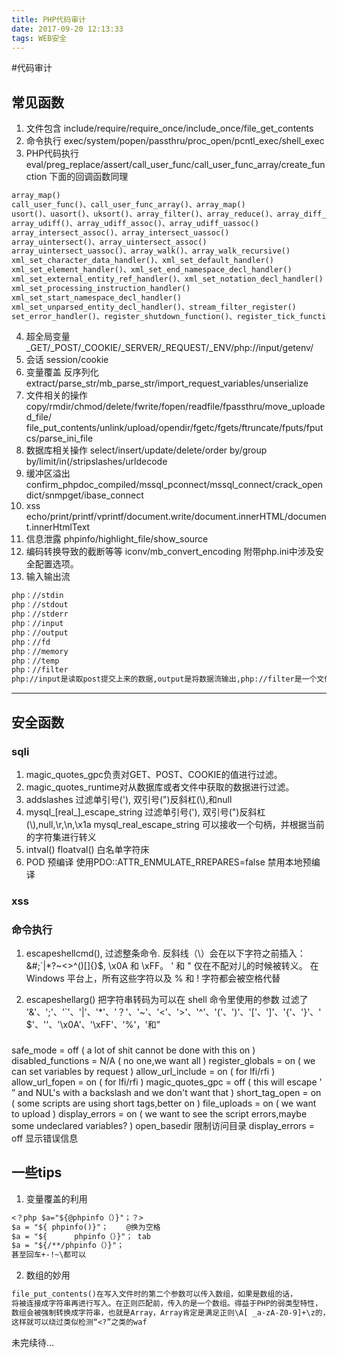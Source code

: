 ```yaml
---
title: PHP代码审计
date: 2017-09-20 12:13:33
tags: WEB安全
---
```

#代码审计
## 常见函数
1. 文件包含
include/require/require_once/include_once/file_get_contents
2. 命令执行
exec/system/popen/passthru/proc_open/pcntl_exec/shell_exec
3. PHP代码执行
eval/preg_replace/assert/call_user_func/call_user_func_array/create_function
下面的回调函数同理
```txt
array_map()
call_user_func()、call_user_func_array()、array_map()
usort()、uasort()、uksort()、array_filter()、array_reduce()、array_diff_uassoc()、array_diff_ukey()
array_udiff()、array_udiff_assoc()、array_udiff_uassoc()
array_intersect_assoc()、array_intersect_uassoc()
array_uintersect()、array_uintersect_assoc()
array_uintersect_uassoc()、array_walk()、array_walk_recursive()
xml_set_character_data_handler()、xml_set_default_handler()
xml_set_element_handler()、xml_set_end_namespace_decl_handler()
xml_set_external_entity_ref_handler()、xml_set_notation_decl_handler()
xml_set_processing_instruction_handler()
xml_set_start_namespace_decl_handler()
xml_set_unparsed_entity_decl_handler()、stream_filter_register()
set_error_handler()、register_shutdown_function()、register_tick_function()
```
4. 超全局变量
_GET/_POST/_COOKIE/_SERVER/_REQUEST/_ENV/php://input/getenv/
5. 会话
session/cookie
6. 变量覆盖 反序列化
extract/parse_str/mb_parse_str/import_request_variables/unserialize
7. 文件相关的操作
copy/rmdir/chmod/delete/fwrite/fopen/readfile/fpassthru/move_uploaded_file/
file_put_contents/unlink/upload/opendir/fgetc/fgets/ftruncate/fputs/fputcs/parse_ini_file
8. 数据库相关操作
select/insert/update/delete/order by/group by/limit/in(/stripslashes/urldecode
9. 缓冲区溢出
confirm_phpdoc_compiled/mssql_pconnect/mssql_connect/crack_opendict/snmpget/ibase_connect
10. xss
echo/print/printf/vprintf/document.write/document.innerHTML/document.innerHtmlText
11. 信息泄露
phpinfo/highlight_file/show_source
12. 编码转换导致的截断等等
iconv/mb_convert_encoding
附带php.ini中涉及安全配置选项。
13. 输入输出流
```txt
php：//stdin
php：//stdout
php：//stderr
php：//input
php：//output
php：//fd
php：//memory
php：//temp
php：//filter
php://input是读取post提交上来的数据,output是将数据流输出,php://filter是一个文件操作协议,效果类似readfile(),file(),file_get_contents(),
```

***

## 安全函数
### sqli
1. magic_quotes_gpc负责对GET、POST、COOKIE的值进行过滤。
2. magic_quotes_runtime对从数据库或者文件中获取的数据进行过滤。
3. addslashes
    过滤单引号('), 双引号(")反斜杠(\\),和null
4. mysql_[real_]_escape_string
    过滤单引号('), 双引号(")反斜杠(\\),null,\r,\n,\x1a
    mysql_real_escape_string 可以接收一个句柄，并根据当前的字符集进行转义
5. intval() floatval()
    白名单字符床
6. POD 预编译
    使用PDO::ATTR_ENMULATE_RREPARES=false 禁用本地预编译
### xss

### 命令执行
1. escapeshellcmd(), 过滤整条命令.
反斜线（\）会在以下字符之前插入： &#;`|*?~<>^()[]{}$\, \x0A 和 \xFF。 ' 和 " 仅在不配对儿的时候被转义。 在 Windows 平台上，所有这些字符以及 % 和 ! 字符都会被空格代替

2. escapeshellarg()
把字符串转码为可以在 shell 命令里使用的参数
过滤了
'&'、';'、'`'、'|'、'*'、'？'、'~'、'<'、'>'、'^'、'('、')'、'['、']'、'{'、'}'、'$'、'\'、'\x0A'、'\xFF'、'%'，'和”
###

safe_mode = off ( a lot of shit cannot be done with this on )
disabled_functions = N/A ( no one,we want all )
register_globals = on ( we can set variables by request )
allow_url_include = on ( for lfi/rfi )
allow_url_fopen = on ( for lfi/rfi )
magic_quotes_gpc = off ( this will escape ' ” and NUL's with a backslash and we don't want that )
short_tag_open = on ( some scripts are using short tags,better on )
file_uploads = on ( we want to upload )
display_errors = on ( we want to see the script errors,maybe some undeclared variables? )
open_basedir 限制访问目录
display_errors = off 显示错误信息

## 一些tips
1. 变量覆盖的利用
```txt
<？php $a="${@phpinfo（）}"；？>
$a = "${ phpinfo()}"；    @换为空格
$a = "${      phpinfo（）}"； tab
$a = "${/**/phpinfo（）}"；
甚至回车+-!~\都可以
```

2. 数组的妙用
```txt
file_put_contents()在写入文件时的第二个参数可以传入数组，如果是数组的话，
将被连接成字符串再进行写入。在正则匹配前，传入的是一个数组。得益于PHP的弱类型特性，
数组会被强制转换成字符串，也就是Array，Array肯定是满足正则\A[ _a-zA-Z0-9]+\z的，所以不会被拦截。
这样就可以绕过类似检测“<?”之类的waf
```

未完续待...
